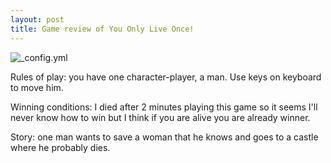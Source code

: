 ```yaml
---
layout: post
title: Game review of You Only Live Once!
---
```

![_config.yml](https://www.rockpapershotgun.com/images/09/august/onlyliveonce.jpg)

Rules of play: you have one character-player, a man. Use keys on keyboard to move him.

Winning conditions: I died after 2 minutes playing this game so it seems I'll never know how to win but I think if you are alive you are already winner.

Story: one man wants to save a woman that he knows and goes to a castle where he probably dies.
